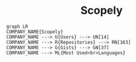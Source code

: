 <h1 align="center">Scopely</h1>

```mermaid
graph LR
COMPANY_NAME{Scopely}
COMPANY_NAME ---> U{Users} ---> UN[14]
COMPANY_NAME ---> R{Repositories} ---> RN[163]
COMPANY_NAME ---> G{Gists} ---> GN[37]
COMPANY_NAME ---> ML{Most Used<br>Languages}
```
